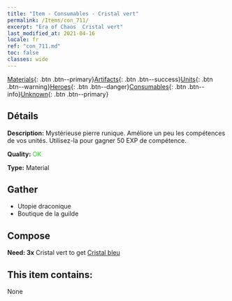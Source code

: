 ```yaml
---
title: "Item - Consumables - Cristal vert"
permalink: /Items/con_711/
excerpt: "Era of Chaos  Cristal vert"
last_modified_at: 2021-04-16
locale: fr
ref: "con_711.md"
toc: false
classes: wide
---
```

 [Materials](/fr/Items/){: .btn .btn--primary}[Artifacts](/fr/Items/Artifacts/){: .btn .btn--success}[Units](/fr/Items/Units/){: .btn .btn--warning}[Heroes](/fr/Items/Heroes/){: .btn .btn--danger}[Consumables](/fr/Items/Consumables/){: .btn .btn--info}[Unknown](/fr/Items/Unknown/){: .btn .btn--primary}

## Détails
 **Description:** Mystérieuse pierre runique. Améliore un peu les compétences de vos unités. Utilisez-la pour gagner 50 EXP de compétence.

 **Quality:** <span style="color: #32CD32">OK</span>

 **Type:** Material

## Gather

*    Utopie draconique 
*    Boutique de la guilde 

## Compose

 **Need: 3x** Cristal vert to get [Cristal bleu](/fr/Items/con_716/)

## This item contains:

  None

